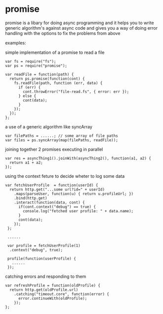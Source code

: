 # promise

promise is a libary for doing async programming
and it helps you to write generic algorithm's against async code
and gives you a way of doing error handling with the options to fix
the problems from above

examples:

simple implementation of a promise to read a file

    var fs = require("fs");
    var ps = require("promise");
    
    var readFile = function(path) {
      return ps.promise(function(cont) {
        fs.readFile(path, function (err, data) {
          if (err) {
            cont.throwError("file-read.fs", { error: err });
          } else {
            cont(data);
          }
        });
      });
    };
    
    
a use of a generic algorithm like syncArray

    var filePaths = ......; // some array of file paths
    var files = ps.syncArray(map(filePaths, readFile));
   
joining together 2 promises executing in parallel
  
    var res = asyncThing1().joinWith(asyncThing2(), function(a1, a2) {
      return a1 + a2;
    });
   
using the context feture to decide wheter to log some data

    var fetchUserProfile  = function(userId) {
      return http.get("...some url?id=" + userId)
        .maps(parseUser, function(u) { return u.profileUrl; })
        .bind(http.get)
        .interact(function(data, cont) {
          if(cont.context("debug") == true) {
            console.log("fetched user profile: " + data.name);
          }
          cont(data);
        });
     };
    
     ......
    
     var profile = fetchUserProfile(1)
      .context("debug", true);
    
     profile(function(userProfile) {
       ......
     });


catching errors and responding to them

    var refreshProfile = function(oldProfile) {
      return http.get(oldProfile.url)
        .catching("timeout.core", function(error) {
          error.continueWith(oldProfile);
        });
    };
  
  
  









    